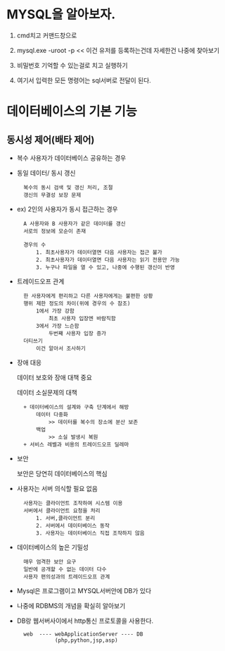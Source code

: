 # MYSQL을 알아보자.

1. cmd치고 커맨드창으로

2. mysql.exe -uroot -p << 이건 유저를 등록하는건데 자세한건 나중에 찾아보기

3. 비밀번호 기억할 수 있는걸로 치고 실행하기

4. 여기서 입력한 모든 명령어는 sql서버로 전달이 된다.


# 데이터베이스의 기본 기능

## 동시성 제어(배타 제어)

+ 복수 사용자가 데이터베이스 공유하는 경우
+ 동일 데이터/ 동시 갱신

        복수의 동시 검색 및 갱신 처리, 조절
        갱신의 무결성 보장 문제
+ ex) 2인의 사용자가 동시 접근하는 경우

        A 사용자와 B 사용자가 같은 데이터를 갱신
        서로의 정보에 모순이 존재

        경우의 수
            1. 최초사용자가 데이터열면 다음 사용자는 접근 불가
            2. 최초사용자가 데이터열면 다음 사용자는 읽기 전용만 가능
            3. 누구나 파일을 열 수 있고, 나중에 수행된 갱신이 반영

+ 트레이드오프 관계

        한 사용자에게 편리하고 다른 사용자에게는 불편한 상황
        행위 제한 정도의 차이(위에 경우의 수 참조)
            1에서 가장 강함
                최초 사용자 입장엔 바람직함
            3에서 가장 느슨함
                두번째 사용자 입장 증가
        더티쓰기
            이건 알아서 조사하기

+ 장애 대응

    데이터 보호와 장애 대책 중요

    데이터 소실문제의 대책
        
        + 데이터베이스의 설계와 구축 단계에서 해방
            데이터 다중화
                >> 데이터를 복수의 장소에 분산 보존
            백업
                >> 소실 발생시 복원
        + 서비스 레벨과 비용의 트레이드오프 딜레마

+ 보안

    보안은 당연히 데이터베이스의 핵심

+ 사용자는 서버 의식할 필요 없음

        사용자는 클라이언트 조작하여 시스템 이용
        서버에서 클라이언트 요청을 처리
            1. 서버,클라이언트 분리
            2. 서버에서 데이터베이스 동작
            3. 사용자는 데이터베이스 직접 조작하지 않음

+ 데이터베이스의 높은 기밀성
    
        매우 엄격한 보안 요구
        일반에 공개할 수 없는 데이터 다수
        사용자 편의성과의 트레이드오프 관계


+ Mysql은 프로그램이고 MYSQL서버안에 DB가 있다

+ 나중에 RDBMS의 개념을 확실히 알아보기

+ DB랑 웹서버사이에서 http통신 프로토콜을 사용한다.

        web  ---- webApplicationServer ---- DB
                  (php,python,jsp,asp) 
